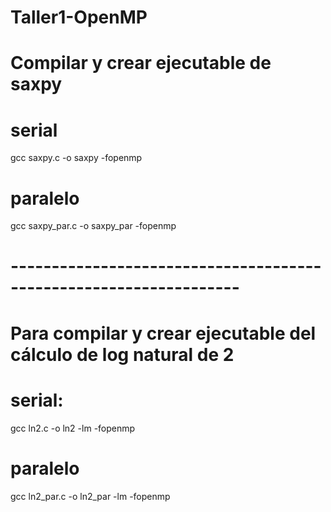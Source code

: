 # Taller1-OpenMP
# Compilar y crear ejecutable de saxpy
# serial
gcc saxpy.c -o saxpy -fopenmp
# paralelo
gcc saxpy_par.c -o saxpy_par -fopenmp
# ------------------------------------------------------------------
# Para compilar y crear ejecutable del cálculo de log natural de 2
# serial:
gcc ln2.c -o ln2 -lm -fopenmp
# paralelo
gcc ln2_par.c -o ln2_par -lm -fopenmp

